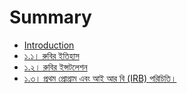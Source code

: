 # Summary

* [Introduction](README.md)
* [১.১। রুবির ইতিহাস](c1-2-history-of-ruby.md)
* [১.২। রুবির ইন্সটলেশন](c1-2-ruby-installation.md)
* [১.৩। প্রথম প্রোগ্রাম এবং আই আর বি \(IRB\) পরিচিতি।](c1.3-first-program.md)

